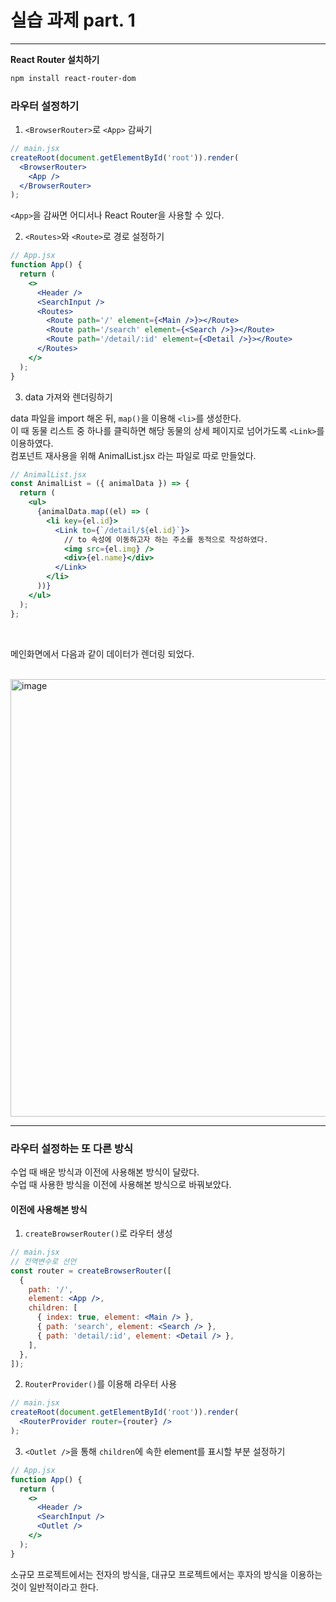 # 실습 과제 part. 1

---

**React Router 설치하기**

```bash
npm install react-router-dom
```

### **라우터 설정하기**

1. `<BrowserRouter>`로 `<App>` 감싸기

```jsx
// main.jsx
createRoot(document.getElementById('root')).render(
  <BrowserRouter>
    <App />
  </BrowserRouter>
);
```

`<App>`을 감싸면 어디서나 React Router을 사용할 수 있다.

2. `<Routes>`와 `<Route>`로 경로 설정하기

```jsx
// App.jsx
function App() {
  return (
    <>
      <Header />
      <SearchInput />
      <Routes>
        <Route path='/' element={<Main />}></Route>
        <Route path='/search' element={<Search />}></Route>
        <Route path='/detail/:id' element={<Detail />}></Route>
      </Routes>
    </>
  );
}
```

3. data 가져와 렌더링하기

data 파일을 import 해온 뒤, `map()`을 이용해 `<li>`를 생성한다.  
이 때 동물 리스트 중 하나를 클릭하면 해당 동물의 상세 페이지로 넘어가도록 `<Link>`를 이용하였다.  
컴포넌트 재사용을 위해 AnimalList.jsx 라는 파일로 따로 만들었다.

```jsx
// AnimalList.jsx
const AnimalList = ({ animalData }) => {
  return (
    <ul>
      {animalData.map((el) => (
        <li key={el.id}>
          <Link to={`/detail/${el.id}`}>
            // to 속성에 이동하고자 하는 주소를 동적으로 작성하였다.
            <img src={el.img} />
            <div>{el.name}</div>
          </Link>
        </li>
      ))}
    </ul>
  );
};
```

<br>

메인화면에서 다음과 같이 데이터가 렌더링 되었다.

<br>

<img width="700" alt="image" src="https://gist.github.com/user-attachments/assets/f7efbd67-1247-42a5-918b-1e50120487ec">

---

### **라우터 설정하는 또 다른 방식**

수업 때 배운 방식과 이전에 사용해본 방식이 달랐다.  
수업 때 사용한 방식을 이전에 사용해본 방식으로 바꿔보았다.

#### 이전에 사용해본 방식

1. `createBrowserRouter()`로 라우터 생성

```jsx
// main.jsx
// 전역변수로 선언
const router = createBrowserRouter([
  {
    path: '/',
    element: <App />,
    children: [
      { index: true, element: <Main /> },
      { path: 'search', element: <Search /> },
      { path: 'detail/:id', element: <Detail /> },
    ],
  },
]);
```

2. `RouterProvider()`를 이용해 라우터 사용

```jsx
// main.jsx
createRoot(document.getElementById('root')).render(
  <RouterProvider router={router} />
);
```

3. `<Outlet />`을 통해 `children`에 속한 element를 표시할 부분 설정하기

```jsx
// App.jsx
function App() {
  return (
    <>
      <Header />
      <SearchInput />
      <Outlet />
    </>
  );
}
```

소규모 프로젝트에서는 전자의 방식을, 대규모 프로젝트에서는 후자의 방식을 이용하는 것이 일반적이라고 한다.
